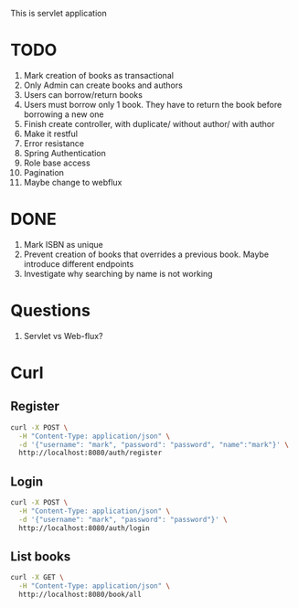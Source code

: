 This is servlet application

# TODO

1. Mark creation of books as transactional
2. Only Admin can create books and authors
3. Users can borrow/return books
4. Users must borrow only 1 book. They have to return the book before borrowing a new one
5. Finish create controller, with duplicate/ without author/ with author
6. Make it restful
7. Error resistance
8. Spring Authentication
9. Role base access
10. Pagination
11. Maybe change to webflux

# DONE

1. Mark ISBN as unique
2. Prevent creation of books that overrides a previous book. Maybe introduce different endpoints
3. Investigate why searching by name is not working

# Questions

1. Servlet vs Web-flux?


# Curl
## Register
````bash
curl -X POST \
  -H "Content-Type: application/json" \
  -d '{"username": "mark", "password": "password", "name":"mark"}' \
  http://localhost:8080/auth/register
````

## Login

````bash
curl -X POST \
  -H "Content-Type: application/json" \
  -d '{"username": "mark", "password": "password"}' \
  http://localhost:8080/auth/login
````

## List books
````bash
curl -X GET \
  -H "Content-Type: application/json" \
  http://localhost:8080/book/all

````